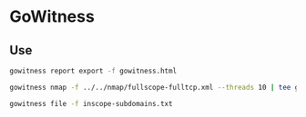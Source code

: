 
# GoWitness
## Use
```bash
gowitness report export -f gowitness.html
```

```bash
gowitness nmap -f ../../nmap/fullscope-fulltcp.xml --threads 10 | tee gowitness_tee
```

```bash
gowitness file -f inscope-subdomains.txt
```